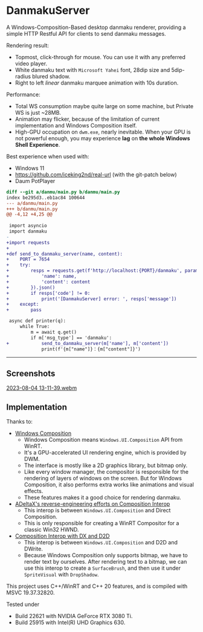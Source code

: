 
# DanmakuServer

A Windows-Composition-Based desktop danmaku renderer, providing a simple 
HTTP Restful API for clients to send danmaku messages.

Rendering result:

* Topmost, click-through for mouse. You can use it with any preferred
  video player.
* White danmaku text with `Microsoft Yahei` font, 28dip size and
  5dip-radius blured shadow.
* Right to left *linear* danmaku marquee animation with 10s duration.

Performance:

* Total WS consumption maybe quite large on some machine, but Private WS is
  just ~28MB.
* Animation may flicker, because of the limitation of current implementation
  and Windows Composition itself.
* High-GPU occupation on `dwm.exe`, nearly inevitable. When your GPU is not
  powerful enough, you may experience **lag** on **the whole Windows Shell Experience**.

Best experience when used with:

- Windows 11
- https://github.com/iceking2nd/real-url (with the git-patch below)
- Daum PotPlayer

```diff
diff --git a/danmu/main.py b/danmu/main.py
index be295d3..eb1ac84 100644
--- a/danmu/main.py
+++ b/danmu/main.py
@@ -4,12 +4,25 @@
 
 import asyncio
 import danmaku
-
+import requests
+
+def send_to_danmaku_server(name, content):
+    PORT = 7654
+    try:
+        resps = requests.get(f'http://localhost:{PORT}/danmaku', params={
+            'name': name,
+            'content': content
+        }).json()
+        if resps['code'] != 0:
+            print('[DanmakuServer] error: ', resps['message'])
+    except:
+        pass

 async def printer(q):
     while True:
         m = await q.get()
         if m['msg_type'] == 'danmaku':
+            send_to_danmaku_server(m['name'], m['content'])
             print(f'{m["name"]}：{m["content"]}')


```

---

## Screenshots

[2023-08-04 13-11-39.webm](https://github.com/seven-mile/DanmakuServer/assets/56445491/649419b3-dcdf-4eda-8dc4-35167b7fd4a0)

## Implementation

Thanks to:

* [Windows Composition](https://docs.microsoft.com/en-us/windows/uwp/composition/)
  * Windows Composition means `Windows.UI.Composition` API from WinRT.
  * It's a GPU-accelerated UI rendering engine, which is provided by DWM.
  * The interface is mostly like a 2D graphics library, but bitmap only.
  * Like every window manager, the compositor is responsible for the rendering
	of layers of windows on the screen. But for Windows Composition, it also
	performs extra works like animations and visual effects.
  * These features makes it a good choice for rendering danmaku.
* [ADeltaX's reverse-engineering efforts on Composition Interop](https://blog.adeltax.com/interopcompositor-and-coredispatcher/)
  * This interop is between `Windows.UI.Composition` and Direct Composition.
  * This is only responsible for creating a WinRT Compositor for a classic Win32 HWND.
* [Composition Interop with DX and D2D](https://learn.microsoft.com/en-us/windows/uwp/composition/composition-native-interop#cwinrt-usage-example)
  * This interop is between `Windows.UI.Composition` and D2D and DWrite.
  * Because Windows Composition only supports bitmap, we have to render text
    by ourselves. After rendering text to a bitmap, we can use this interop
	to create a `SurfaceBrush`, and then use it under `SpriteVisual` with `DropShadow`.

This project uses C++/WinRT and C++ 20 features, and is compiled with MSVC 19.37.32820.

Tested under 

* Build 22621 with NVIDIA GeForce RTX 3080 Ti.
* Build 25915 with Intel(R) UHD Graphics 630.
